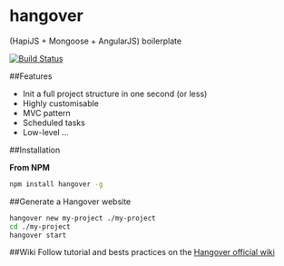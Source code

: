 hangover
========
(HapiJS + Mongoose + AngularJS) boilerplate

[![Build Status](https://travis-ci.org/paulrad/hangover.svg?branch=master)](https://travis-ci.org/paulrad/hangover)

##Features

* Init a full project structure in one second (or less)
* Highly customisable
* MVC pattern
* Scheduled tasks
* Low-level
...


##Installation

**From NPM**

```bash
npm install hangover -g
```

##Generate a Hangover website
```bash
hangover new my-project ./my-project
cd ./my-project
hangover start
```

##Wiki
Follow tutorial and bests practices on the [Hangover official wiki](https://github.com/paulrad/hangover/wiki)